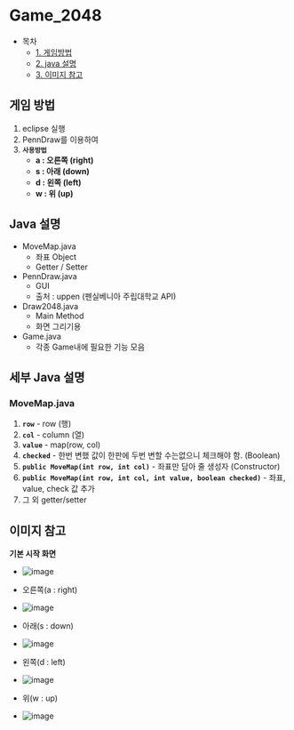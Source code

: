 # Game_2048

- 목차
  - [1. 게임방법](#게임-방법)
  - [2. java 설명](#java-설명)
  - [3. 이미지 참고](#이미지-참고)



## 게임 방법

1. eclipse 실행
2. PennDraw를 이용하여 
3. **`사용방법`**
   - **a : 오른쪽 (right)**
   - **s : 아래 (down)**
   - **d : 왼쪽 (left)**
   - **w : 위 (up)**



## Java 설명
- MoveMap.java
  - 좌표 Object
  - Getter / Setter
- PennDraw.java
  - GUI
  - 출처 : uppen (펜실베니아 주립대학교 API)
- Draw2048.java
  - Main Method
  - 화면 그리기용
- Game.java
  - 각종 Game내에 필요한 기능 모음



## 세부 Java 설명

### MoveMap.java

1. **`row`** - row (행)
2. **`col`** - column (열)
3. **`value`** - map(row, col)
4. **`checked`** - 한번 변했 값이 한판에 두번 변할 수는없으니 체크해야 함. (Boolean)
5. **`public MoveMap(int row, int col)`** - 좌표만 담아 줄 생성자 (Constructor)
6. **`public MoveMap(int row, int col, int value, boolean checked)`** - 좌표, value, check 값 추가
7. 그 외 getter/setter




## 이미지 참고

**기본 시작 화면**

- ![image](https://user-images.githubusercontent.com/46014771/117570061-b4b96800-b103-11eb-932e-1ad777426f9d.png)


- 오른쪽(a : right)
- ![image](https://user-images.githubusercontent.com/46014771/117570066-bf73fd00-b103-11eb-9e02-3865cfcc7afe.png)
- 아래(s : down)
- ![image](https://user-images.githubusercontent.com/46014771/117570069-c7cc3800-b103-11eb-9af7-e1a8c2cb0055.png)
- 왼쪽(d : left)
- ![image](https://user-images.githubusercontent.com/46014771/117570075-d155a000-b103-11eb-8283-ff52acaeaf6a.png)
- 위(w : up)
- ![image](https://user-images.githubusercontent.com/46014771/117570081-da467180-b103-11eb-8378-5cf4fe9334a6.png)